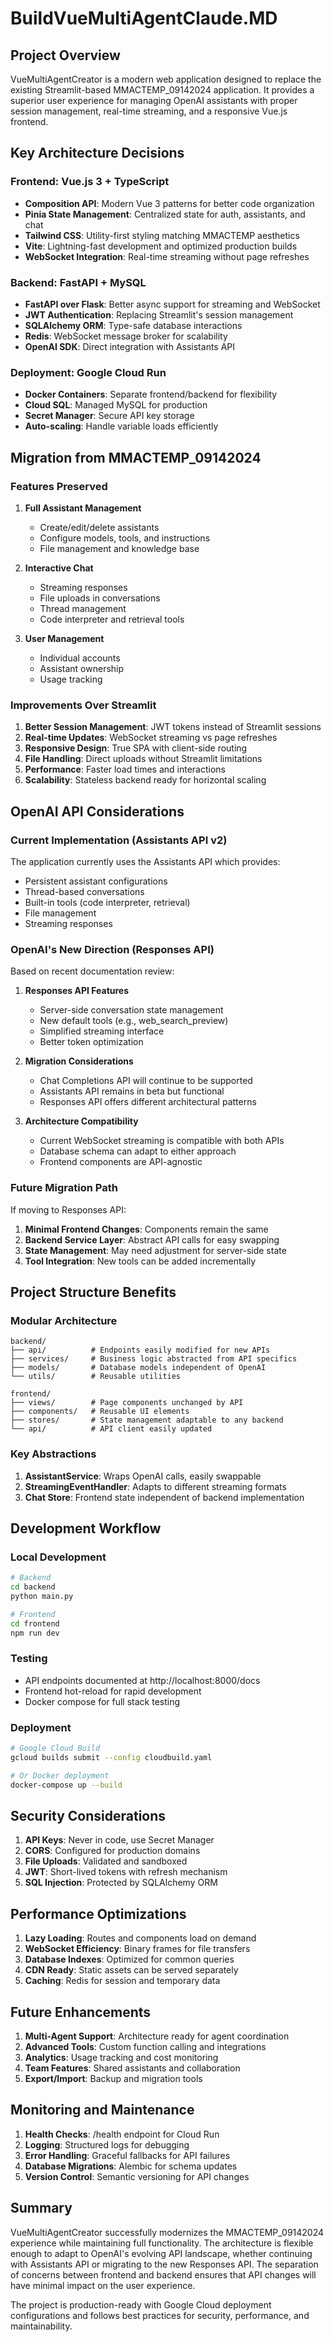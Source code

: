 # BuildVueMultiAgentClaude.MD

## Project Overview
VueMultiAgentCreator is a modern web application designed to replace the existing Streamlit-based MMACTEMP_09142024 application. It provides a superior user experience for managing OpenAI assistants with proper session management, real-time streaming, and a responsive Vue.js frontend.

## Key Architecture Decisions

### Frontend: Vue.js 3 + TypeScript
- **Composition API**: Modern Vue 3 patterns for better code organization
- **Pinia State Management**: Centralized state for auth, assistants, and chat
- **Tailwind CSS**: Utility-first styling matching MMACTEMP aesthetics
- **Vite**: Lightning-fast development and optimized production builds
- **WebSocket Integration**: Real-time streaming without page refreshes

### Backend: FastAPI + MySQL
- **FastAPI over Flask**: Better async support for streaming and WebSocket
- **JWT Authentication**: Replacing Streamlit's session management
- **SQLAlchemy ORM**: Type-safe database interactions
- **Redis**: WebSocket message broker for scalability
- **OpenAI SDK**: Direct integration with Assistants API

### Deployment: Google Cloud Run
- **Docker Containers**: Separate frontend/backend for flexibility
- **Cloud SQL**: Managed MySQL for production
- **Secret Manager**: Secure API key storage
- **Auto-scaling**: Handle variable loads efficiently

## Migration from MMACTEMP_09142024

### Features Preserved
1. **Full Assistant Management**
   - Create/edit/delete assistants
   - Configure models, tools, and instructions
   - File management and knowledge base

2. **Interactive Chat**
   - Streaming responses
   - File uploads in conversations
   - Thread management
   - Code interpreter and retrieval tools

3. **User Management**
   - Individual accounts
   - Assistant ownership
   - Usage tracking

### Improvements Over Streamlit
1. **Better Session Management**: JWT tokens instead of Streamlit sessions
2. **Real-time Updates**: WebSocket streaming vs page refreshes
3. **Responsive Design**: True SPA with client-side routing
4. **File Handling**: Direct uploads without Streamlit limitations
5. **Performance**: Faster load times and interactions
6. **Scalability**: Stateless backend ready for horizontal scaling

## OpenAI API Considerations

### Current Implementation (Assistants API v2)
The application currently uses the Assistants API which provides:
- Persistent assistant configurations
- Thread-based conversations
- Built-in tools (code interpreter, retrieval)
- File management
- Streaming responses

### OpenAI's New Direction (Responses API)
Based on recent documentation review:

1. **Responses API Features**
   - Server-side conversation state management
   - New default tools (e.g., web_search_preview)
   - Simplified streaming interface
   - Better token optimization

2. **Migration Considerations**
   - Chat Completions API will continue to be supported
   - Assistants API remains in beta but functional
   - Responses API offers different architectural patterns

3. **Architecture Compatibility**
   - Current WebSocket streaming is compatible with both APIs
   - Database schema can adapt to either approach
   - Frontend components are API-agnostic

### Future Migration Path
If moving to Responses API:
1. **Minimal Frontend Changes**: Components remain the same
2. **Backend Service Layer**: Abstract API calls for easy swapping
3. **State Management**: May need adjustment for server-side state
4. **Tool Integration**: New tools can be added incrementally

## Project Structure Benefits

### Modular Architecture
```
backend/
├── api/          # Endpoints easily modified for new APIs
├── services/     # Business logic abstracted from API specifics
├── models/       # Database models independent of OpenAI
└── utils/        # Reusable utilities

frontend/
├── views/        # Page components unchanged by API
├── components/   # Reusable UI elements
├── stores/       # State management adaptable to any backend
└── api/          # API client easily updated
```

### Key Abstractions
1. **AssistantService**: Wraps OpenAI calls, easily swappable
2. **StreamingEventHandler**: Adapts to different streaming formats
3. **Chat Store**: Frontend state independent of backend implementation

## Development Workflow

### Local Development
```bash
# Backend
cd backend
python main.py

# Frontend
cd frontend
npm run dev
```

### Testing
- API endpoints documented at http://localhost:8000/docs
- Frontend hot-reload for rapid development
- Docker compose for full stack testing

### Deployment
```bash
# Google Cloud Build
gcloud builds submit --config cloudbuild.yaml

# Or Docker deployment
docker-compose up --build
```

## Security Considerations

1. **API Keys**: Never in code, use Secret Manager
2. **CORS**: Configured for production domains
3. **File Uploads**: Validated and sandboxed
4. **JWT**: Short-lived tokens with refresh mechanism
5. **SQL Injection**: Protected by SQLAlchemy ORM

## Performance Optimizations

1. **Lazy Loading**: Routes and components load on demand
2. **WebSocket Efficiency**: Binary frames for file transfers
3. **Database Indexes**: Optimized for common queries
4. **CDN Ready**: Static assets can be served separately
5. **Caching**: Redis for session and temporary data

## Future Enhancements

1. **Multi-Agent Support**: Architecture ready for agent coordination
2. **Advanced Tools**: Custom function calling and integrations
3. **Analytics**: Usage tracking and cost monitoring
4. **Team Features**: Shared assistants and collaboration
5. **Export/Import**: Backup and migration tools

## Monitoring and Maintenance

1. **Health Checks**: /health endpoint for Cloud Run
2. **Logging**: Structured logs for debugging
3. **Error Handling**: Graceful fallbacks for API failures
4. **Database Migrations**: Alembic for schema updates
5. **Version Control**: Semantic versioning for API changes

## Summary

VueMultiAgentCreator successfully modernizes the MMACTEMP_09142024 experience while maintaining full functionality. The architecture is flexible enough to adapt to OpenAI's evolving API landscape, whether continuing with Assistants API or migrating to the new Responses API. The separation of concerns between frontend and backend ensures that API changes will have minimal impact on the user experience.

The project is production-ready with Google Cloud deployment configurations and follows best practices for security, performance, and maintainability.